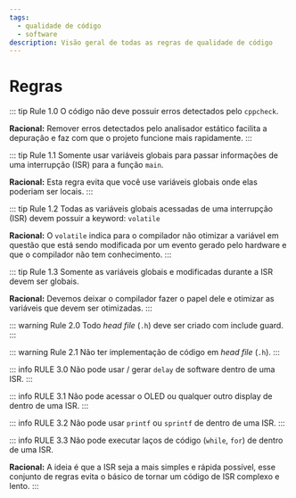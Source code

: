 ```yaml
---
tags:
  - qualidade de código
  - software
description: Visão geral de todas as regras de qualidade de código
--- 
```


# Regras

::: tip Rule 1.0
O código não deve possuir erros detectados pelo `cppcheck`.

**Racional:** Remover erros detectados pelo analisador estático facilita a depuração e faz com que o projeto funcione mais rapidamente.
:::

::: tip Rule 1.1
Somente usar variáveis globais para passar informações de uma interrupção (ISR) para a função `main`.

**Racional:** Esta regra evita que você use variáveis globais onde elas poderiam ser locais.
:::

::: tip Rule 1.2
Todas as variáveis globais acessadas de uma interrupção (ISR) devem possuir a keyword: `volatile`

**Racional:** O `volatile` indica para o compilador não otimizar a variável em questão que está sendo modificada por um evento gerado pelo hardware e que o compilador não tem conhecimento.
:::

::: tip Rule 1.3
Somente as variáveis globais e modificadas durante a ISR devem ser globais.

**Racional:** Devemos deixar o compilador fazer o papel dele e otimizar as variáveis que devem ser otimizadas.
:::

::: warning Rule 2.0
Todo *head file* (`.h`) deve ser criado com include guard.
:::

::: warning Rule 2.1
Não ter implementação de código em *head file* (`.h`).
:::

::: info RULE 3.0
Não pode usar / gerar `delay` de software dentro de uma ISR.
:::

::: info RULE 3.1
Não pode acessar o OLED ou qualquer outro display de dentro de uma ISR.
:::

::: info RULE 3.2
Não pode usar `printf` ou `sprintf` de dentro de uma ISR.
:::

::: info RULE 3.3
Não pode executar laços de código (`while`, `for`) de dentro de uma ISR.

**Racional:** A ideia é que a ISR seja a mais simples e rápida possível, esse conjunto de regras evita o básico de tornar um código de ISR complexo e lento.
:::
